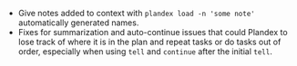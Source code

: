 - Give notes added to context with `plandex load -n 'some note'` automatically generated names.
- Fixes for summarization and auto-continue issues that could Plandex to lose track of where it is in the plan and repeat tasks or do tasks out of order, especially when using `tell` and `continue` after the initial `tell`. 